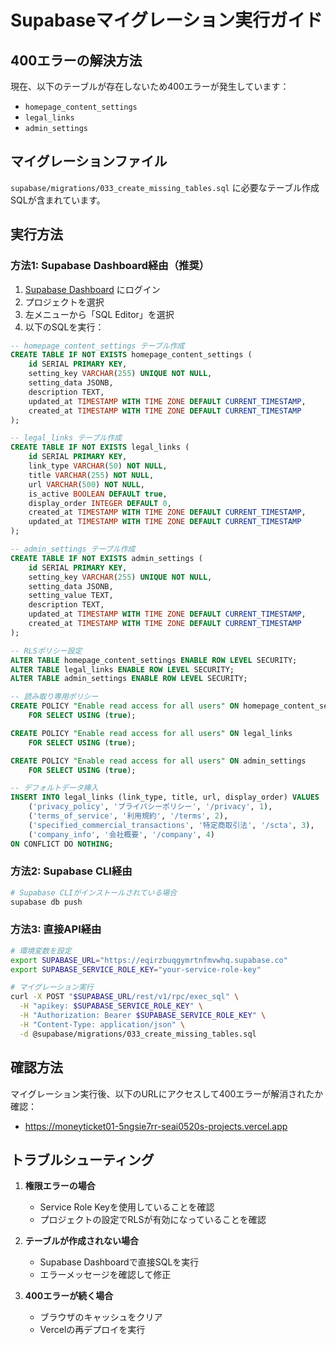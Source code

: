 # Supabaseマイグレーション実行ガイド

## 400エラーの解決方法

現在、以下のテーブルが存在しないため400エラーが発生しています：
- `homepage_content_settings`
- `legal_links`
- `admin_settings`

## マイグレーションファイル

`supabase/migrations/033_create_missing_tables.sql` に必要なテーブル作成SQLが含まれています。

## 実行方法

### 方法1: Supabase Dashboard経由（推奨）

1. [Supabase Dashboard](https://app.supabase.com) にログイン
2. プロジェクトを選択
3. 左メニューから「SQL Editor」を選択
4. 以下のSQLを実行：

```sql
-- homepage_content_settings テーブル作成
CREATE TABLE IF NOT EXISTS homepage_content_settings (
    id SERIAL PRIMARY KEY,
    setting_key VARCHAR(255) UNIQUE NOT NULL,
    setting_data JSONB,
    description TEXT,
    updated_at TIMESTAMP WITH TIME ZONE DEFAULT CURRENT_TIMESTAMP,
    created_at TIMESTAMP WITH TIME ZONE DEFAULT CURRENT_TIMESTAMP
);

-- legal_links テーブル作成
CREATE TABLE IF NOT EXISTS legal_links (
    id SERIAL PRIMARY KEY,
    link_type VARCHAR(50) NOT NULL,
    title VARCHAR(255) NOT NULL,
    url VARCHAR(500) NOT NULL,
    is_active BOOLEAN DEFAULT true,
    display_order INTEGER DEFAULT 0,
    created_at TIMESTAMP WITH TIME ZONE DEFAULT CURRENT_TIMESTAMP,
    updated_at TIMESTAMP WITH TIME ZONE DEFAULT CURRENT_TIMESTAMP
);

-- admin_settings テーブル作成
CREATE TABLE IF NOT EXISTS admin_settings (
    id SERIAL PRIMARY KEY,
    setting_key VARCHAR(255) UNIQUE NOT NULL,
    setting_data JSONB,
    setting_value TEXT,
    description TEXT,
    updated_at TIMESTAMP WITH TIME ZONE DEFAULT CURRENT_TIMESTAMP,
    created_at TIMESTAMP WITH TIME ZONE DEFAULT CURRENT_TIMESTAMP
);

-- RLSポリシー設定
ALTER TABLE homepage_content_settings ENABLE ROW LEVEL SECURITY;
ALTER TABLE legal_links ENABLE ROW LEVEL SECURITY;
ALTER TABLE admin_settings ENABLE ROW LEVEL SECURITY;

-- 読み取り専用ポリシー
CREATE POLICY "Enable read access for all users" ON homepage_content_settings
    FOR SELECT USING (true);

CREATE POLICY "Enable read access for all users" ON legal_links
    FOR SELECT USING (true);

CREATE POLICY "Enable read access for all users" ON admin_settings
    FOR SELECT USING (true);

-- デフォルトデータ挿入
INSERT INTO legal_links (link_type, title, url, display_order) VALUES
    ('privacy_policy', 'プライバシーポリシー', '/privacy', 1),
    ('terms_of_service', '利用規約', '/terms', 2),
    ('specified_commercial_transactions', '特定商取引法', '/scta', 3),
    ('company_info', '会社概要', '/company', 4)
ON CONFLICT DO NOTHING;
```

### 方法2: Supabase CLI経由

```bash
# Supabase CLIがインストールされている場合
supabase db push
```

### 方法3: 直接API経由

```bash
# 環境変数を設定
export SUPABASE_URL="https://eqirzbuqgymrtnfmvwhq.supabase.co"
export SUPABASE_SERVICE_ROLE_KEY="your-service-role-key"

# マイグレーション実行
curl -X POST "$SUPABASE_URL/rest/v1/rpc/exec_sql" \
  -H "apikey: $SUPABASE_SERVICE_ROLE_KEY" \
  -H "Authorization: Bearer $SUPABASE_SERVICE_ROLE_KEY" \
  -H "Content-Type: application/json" \
  -d @supabase/migrations/033_create_missing_tables.sql
```

## 確認方法

マイグレーション実行後、以下のURLにアクセスして400エラーが解消されたか確認：
- https://moneyticket01-5ngsie7rr-seai0520s-projects.vercel.app

## トラブルシューティング

1. **権限エラーの場合**
   - Service Role Keyを使用していることを確認
   - プロジェクトの設定でRLSが有効になっていることを確認

2. **テーブルが作成されない場合**
   - Supabase Dashboardで直接SQLを実行
   - エラーメッセージを確認して修正

3. **400エラーが続く場合**
   - ブラウザのキャッシュをクリア
   - Vercelの再デプロイを実行